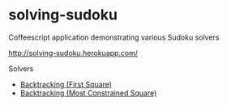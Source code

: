 solving-sudoku
=============================

Coffeescript application demonstrating various Sudoku solvers

http://solving-sudoku.herokuapp.com/

Solvers
- [Backtracking (First Square)](https://github.com/denniskuczynski/solving-sudoku/blob/master/app/assets/javascripts/backtracking_solver.coffee)
- [Backtracking (Most Constrained Square)](https://github.com/denniskuczynski/solving-sudoku/blob/master/app/assets/javascripts/backtracking_most_constrained_solver.coffee)

